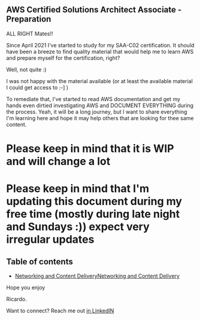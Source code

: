 ## AWS Certified Solutions Architect Associate - Preparation

ALL RIGHT Mates!!

Since April 2021 I've started to study for my SAA-C02 certification. It should have been a breeze to find quality material that would help me to learn AWS and prepare myself for the certification, right?

Well, not quite :)

I was not happy with the material available (or at least the available material I could get access to :-] )

To remediate that, I've started to read AWS documentation and get my hands even dirtied investigating AWS and DOCUMENT EVERYTHING during the process. Yeah, it will be a long journey, but I want to share everything I'm learning here and hope it may help others that are looking for thee same content.

# Please keep in mind that it is WIP and will change a lot
# Please keep in mind that I'm updating this document during my free time (mostly during late night and Sundays :)) expect very irregular updates 

## Table of contents

* [Networking and Content DeliveryNetworking and Content Delivery](https://github.com/rcsgit/SAA-C02_exam_prep/blob/main/AWS_Services_and_Features/Networking_and_Content_Delivery/Networking_and_Content_Delivery.MD)

Hope you enjoy

Ricardo.

Want to connect?
Reach me out [in LinkedIN](https://www.linkedin.com/in/ricardocostasantana/)